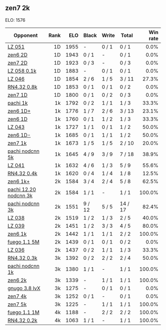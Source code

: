 ## zen7 2k ##

ELO: 1576

Opponent | Rank | ELO | Black | Write | Total | Win rate
---------|-----:|----:|-------|-------|-------|-------:
[LZ 051](LZ%20051.md) | 1D | 1955 | - | 0 / 1 | 0 / 1 | 0.0%
[zen6 2D](zen6%202D.md) | 1D | 1943 | 0 / 1 | - | 0 / 1 | 0.0%
[zen7 2D](zen7%202D.md) | 1D | 1923 | 0 / 3 | - | 0 / 3 | 0.0%
[LZ 058 0.1k](LZ%20058%200.1k.md) | 1D | 1883 | - | 0 / 1 | 0 / 1 | 0.0%
[LZ 046](LZ%20046.md) | 1D | 1854 | 2 / 6 | 1 / 5 | 3 / 11 | 27.3%
[RN4.32 0.8k](RN4.32%200.8k.md) | 1D | 1853 | 0 / 1 | 0 / 1 | 0 / 2 | 0.0%
[zen7 1D](zen7%201D.md) | 1D | 1800 | 0 / 1 | 0 / 2 | 0 / 3 | 0.0%
[pachi 1k](pachi%201k.md) | 1k | 1792 | 0 / 2 | 1 / 1 | 1 / 3 | 33.3%
[zen6 1D+](zen6%201D+.md) | 1k | 1776 | 1 / 7 | 2 / 6 | 3 / 13 | 23.1%
[zen6 1D](zen6%201D.md) | 1k | 1760 | 0 / 1 | 1 / 2 | 1 / 3 | 33.3%
[LZ 043](LZ%20043.md) | 1k | 1727 | 1 / 1 | 0 / 1 | 1 / 2 | 50.0%
[zen6 1D-](zen6%201D-.md) | 1k | 1685 | 0 / 1 | 1 / 1 | 1 / 2 | 50.0%
[zen7 1k](zen7%201k.md) | 1k | 1673 | 1 / 5 | 1 / 5 | 2 / 10 | 20.0%
[pachi nodcnn 5k](pachi%20nodcnn%205k.md) | 1k | 1645 | 4 / 9 | 3 / 9 | 7 / 18 | 38.9%
[LZ 041](LZ%20041.md) | 1k | 1632 | 4 / 6 | 1 / 3 | 5 / 9 | 55.6%
[RN4.32 0.4k](RN4.32%200.4k.md) | 1k | 1620 | 0 / 4 | 1 / 4 | 1 / 8 | 12.5%
[zen6 1k+](zen6%201k+.md) | 2k | 1584 | 3 / 4 | 2 / 4 | 5 / 8 | 62.5%
[pachi 12.20 nodcnn 3k](pachi%2012.20%20nodcnn%203k.md) | 2k | 1584 | 1 / 1 | - | 1 / 1 | 100.0%
[pachi nodcnn 3k](pachi%20nodcnn%203k.md) | 2k | 1551 | 9 / 12 | 5 / 5 | 14 / 17 | 82.4%
[LZ 038](LZ%20038.md) | 2k | 1519 | 1 / 2 | 1 / 3 | 2 / 5 | 40.0%
[LZ 039](LZ%20039.md) | 2k | 1451 | 1 / 2 | 3 / 3 | 4 / 5 | 80.0%
[zen6 1k](zen6%201k.md) | 2k | 1442 | 1 / 1 | 1 / 1 | 2 / 2 | 100.0%
[fuego 1.1 5M](fuego%201.1%205M.md) | 2k | 1439 | 0 / 1 | 0 / 1 | 0 / 2 | 0.0%
[LZ 036](LZ%20036.md) | 2k | 1437 | 0 / 2 | 1 / 1 | 1 / 3 | 33.3%
[RN4.32 0.3k](RN4.32%200.3k.md) | 3k | 1392 | 0 / 2 | 2 / 2 | 2 / 4 | 50.0%
[pachi nodcnn 1k](pachi%20nodcnn%201k.md) | 3k | 1380 | 1 / 1 | - | 1 / 1 | 100.0%
[zen6 2k](zen6%202k.md) | 3k | 1339 | - | 1 / 1 | 1 / 1 | 100.0%
[gnugo 3.8 lvX](gnugo%203.8%20lvX.md) | 3k | 1275 | - | 0 / 1 | 0 / 1 | 0.0%
[zen7 4k](zen7%204k.md) | 3k | 1252 | 0 / 1 | - | 0 / 1 | 0.0%
[zen7 5k](zen7%205k.md) | 3k | 1225 | - | 1 / 1 | 1 / 1 | 100.0%
[fuego 1.1 1M](fuego%201.1%201M.md) | 4k | 1188 | - | 2 / 2 | 2 / 2 | 100.0%
[RN4.32 0.2k](RN4.32%200.2k.md) | 4k | 1063 | 1 / 1 | - | 1 / 1 | 100.0%
